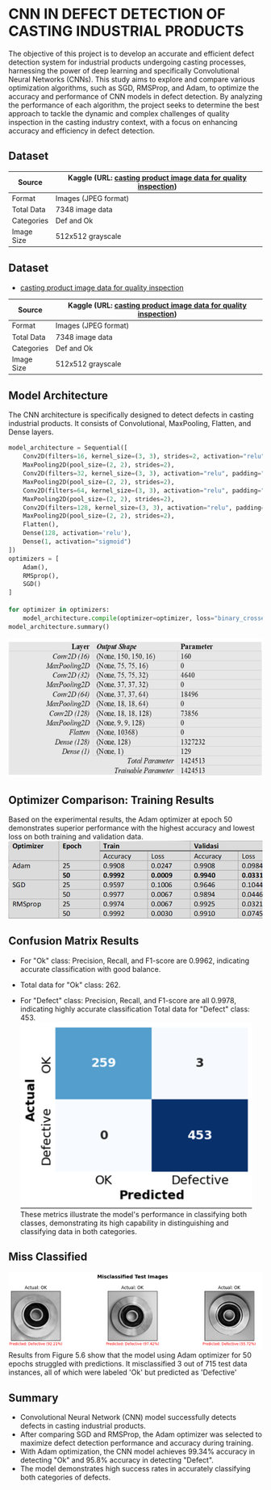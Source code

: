 
# CNN IN DEFECT DETECTION OF CASTING INDUSTRIAL PRODUCTS

The objective of this project is to develop an accurate and efficient defect detection system for industrial products undergoing casting processes, harnessing the power of deep learning and specifically Convolutional Neural Networks (CNNs). This study aims to explore and compare various optimization algorithms, such as SGD, RMSProp, and Adam, to optimize the accuracy and performance of CNN models in defect detection. By analyzing the performance of each algorithm, the project seeks to determine the best approach to tackle the dynamic and complex challenges of quality inspection in the casting industry context, with a focus on enhancing accuracy and efficiency in defect detection.

## Dataset


| Source      | Kaggle (URL: [casting product image data for quality inspection](https://www.kaggle.com/datasets/ravirajsinh45/real-life-industrial-dataset-of-casting-product)) |
|-------------|----------------------------------------------------------------------------------------------------------------------------|
| Format      | Images (JPEG format)                                                                                                      |
| Total Data  | 7348 image data                                                                                                            |
| Categories  | Def and Ok                                                                                                                 |
| Image Size  | 512x512 grayscale  

## Dataset

 - [casting product image data for quality inspection](https://www.kaggle.com/datasets/ravirajsinh45/real-life-industrial-dataset-of-casting-product)

| Source      | Kaggle (URL: [casting product image data for quality inspection](https://www.kaggle.com/datasets/ravirajsinh45/real-life-industrial-dataset-of-casting-product)) |
|-------------|----------------------------------------------------------------------------------------------------------------------------|
| Format      | Images (JPEG format)                                                                                                      |
| Total Data  | 7348 image data                                                                                                            |
| Categories  | Def and Ok                                                                                                                 |
| Image Size  | 512x512 grayscale  

## Model Architecture
The CNN architecture is specifically designed to detect defects in casting industrial products. It consists of Convolutional, MaxPooling, Flatten, and Dense layers.
```python
model_architecture = Sequential([
    Conv2D(filters=16, kernel_size=(3, 3), strides=2, activation="relu", padding="same", input_shape=(300, 300, 1)),
    MaxPooling2D(pool_size=(2, 2), strides=2),
    Conv2D(filters=32, kernel_size=(3, 3), activation="relu", padding="same"),
    MaxPooling2D(pool_size=(2, 2), strides=2),
    Conv2D(filters=64, kernel_size=(3, 3), activation="relu", padding="same"),
    MaxPooling2D(pool_size=(2, 2), strides=2),
    Conv2D(filters=128, kernel_size=(3, 3), activation="relu", padding="same"),
    MaxPooling2D(pool_size=(2, 2), strides=2),
    Flatten(),
    Dense(128, activation='relu'),
    Dense(1, activation="sigmoid")
])
optimizers = [
    Adam(),
    RMSprop(),
    SGD()
]

for optimizer in optimizers:
    model_architecture.compile(optimizer=optimizer, loss="binary_crossentropy", metrics=["accuracy"])
model_architecture.summary()
```

![Model Architecture](https://github.com/elangardra/ManufacturingDefectDetection-CNN/blob/main/archive/1.png)
## Optimizer Comparison: Training Results 
Based on the experimental results, the Adam optimizer at epoch 50 demonstrates superior performance with the highest accuracy and lowest loss on both training and validation data.
![Model Architecture](https://github.com/elangardra/ManufacturingDefectDetection-CNN/blob/main/archive/2.png)
## Confusion Matrix Results
- For "Ok" class: Precision, Recall, and F1-score are 0.9962, indicating accurate classification with good balance.

- Total data for "Ok" class: 262.

- For "Defect" class: Precision, Recall, and F1-score are all 0.9978, indicating highly accurate classification Total data for "Defect" class: 453.
![Model Architecture](https://github.com/elangardra/ManufacturingDefectDetection-CNN/blob/main/archive/3.png)
These metrics illustrate the model's performance in classifying both classes, demonstrating its high capability in distinguishing and classifying data in both categories.

## Miss Classified
![Model Architecture](https://github.com/elangardra/ManufacturingDefectDetection-CNN/blob/main/archive/4.png)
Results from Figure 5.6 show that the model using Adam optimizer for 50 epochs struggled with predictions. It misclassified 3 out of 715 test data instances, all of which were labeled 'Ok' but predicted as 'Defective'

## Summary

- Convolutional Neural Network (CNN) model successfully detects defects in casting industrial products.
- After comparing SGD and RMSProp, the Adam optimizer was selected to maximize defect detection performance and accuracy during training.
- With Adam optimization, the CNN model achieves 99.34% accuracy in detecting "Ok" and 95.8% accuracy in detecting "Defect".
- The model demonstrates high success rates in accurately classifying both categories of defects.
